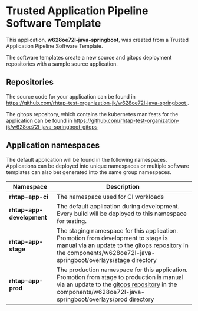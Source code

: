 # Trusted Application Pipeline Software Template

This application, **w628oe72l-java-springboot**, was created from a Trusted Application Pipeline Software Template.

The software templates create a new source and gitops deployment repositories with a sample source application. 

## Repositories

The source code for your application can be found in [https://github.com/rhtap-test-organization-jk/w628oe72l-java-springboot ](https://github.com/rhtap-test-organization-jk/w628oe72l-java-springboot ).
 
The gitops repository, which contains the kubernetes manifests for the application can be found in 
[https://github.com/rhtap-test-organization-jk/w628oe72l-java-springboot-gitops ](https://github.com/rhtap-test-organization-jk/w628oe72l-java-springboot-gitops ) 

## Application namespaces 

The default application will be found in the following namespaces. Applications can be deployed into unique namespaces or multiple software templates can also bet generated into the same group namespaces.  

|  Namespace   |  Description   |  
| -------- | -------- |
| **rhtap-app-ci** | The namespace used for CI workloads |
| **rhtap-app-development** | The default application during development. Every build will be deployed to this namespace for testing. |
| **rhtap-app-stage** | The staging namespace for this application. Promotion from development to stage is manual via an update to the [gitops repository](https://github.com/rhtap-test-organization-jk/w628oe72l-java-springboot-gitops ) in the components/w628oe72l-java-springboot/overlays/stage directory |
| **rhtap-app-prod** | The production namespace for this application. Promotion from stage to production is manual via an update to the [gitops repository](https://github.com/rhtap-test-organization-jk/w628oe72l-java-springboot-gitops ) in the components/w628oe72l-java-springboot/overlays/prod directory |